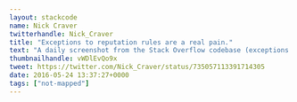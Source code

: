 ```yaml
---
layout: stackcode
name: Nick Craver
twitterhandle: Nick_Craver
title: "Exceptions to reputation rules are a real pain."
text: "A daily screenshot from the Stack Overflow codebase (exceptions to reputation rules are a real pain). "
thumbnailhandle: vWDlEvQo9x
tweet: https://twitter.com/Nick_Craver/status/735057113391714305
date: 2016-05-24 13:37:27+0000
tags: ["not-mapped"]
---
```

